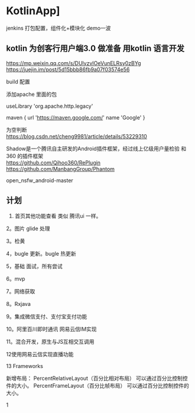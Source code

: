 # KotlinApp]
jenkins 打包配置，组件化+模块化 demo一波
[]()

## kotlin 为创客行用户端3.0 做准备 用kotlin 语言开发

https://mp.weixin.qq.com/s/DUlyzvIOeVunELRsy0zBYg
https://juejin.im/post/5d15bbb86fb9a07f03574e56

build 配置

添加apache 里面的包

useLibrary 'org.apache.http.legacy'

maven {
    url 'https://maven.google.com/'
    name 'Google'
}
    
为空判断    
https://blog.csdn.net/cheng9981/article/details/53229310
    

Shadow是一个腾讯自主研发的Android插件框架，经过线上亿级用户量检验
和360 的插件框架    
https://github.com/Qihoo360/RePlugin
https://github.com/ManbangGroup/Phantom

open_nsfw_android-master

## 计划

1. 首页其他功能查看 类似 腾讯ui 一样。

2。图片 glide 处理

3。检黄


4，bugle 更新。bugle 热更新

5，基础 面试，所有尝试

6。mvp

7。网络获取

8。Rxjava

9。集成微信支付、支付宝支付功能

10。阿里百川即时通讯  网易云信IM实现

11。混合开发，原生与JS互相交互调用

12使用网易云信实现直播功能


13 Frameworks



新增布局：
PercentRelativeLayout（百分比相对布局）
可以通过百分比控制控件的大小。
PercentFrameLayout（百分比帧布局）
可以通过百分比控制控件的大小。

1